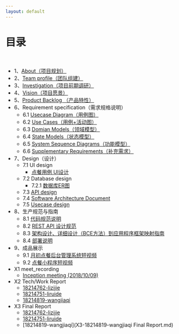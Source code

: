 ```yaml
---
layout: default
---
```


# [](#TOC)目录

&nbsp;&nbsp; 

* 1、[About（项目规划）](01-about.md)
* 2、[Team profile（团队组建）](02-team-profile.md)
* 3、[Investigation（项目前期调研）](03-investigation.md)
* 4、[Vision（项目愿景）](04-version.md)
* 5、[Product Backlog （产品特性）](05-product-backlog.md)
* 6、Requirement specification（需求规格说明）
    - 6.1 [Usecase Diagram（用例图）](06-01-usecase-diagram.md)
    - 6.2 [Use Cases（用例+活动图）](06-02-use-cases.md)
    - 6.3 [Domian Models（领域模型）](06-03-domain-model.md)
    - 6.4 [State Models（状态模型）](06-04-state-model.md)
    - 6.5 [System Sequence Diagrams（功能模型）](06-05-system-sequence-diagram.md)
    - 6.6 [Supplementary Requirements（补充需求）](06-06-supplementary-requirements.md)
* 7、Design（设计）
    - 7.1 UI design
        - [点餐用例 UI设计](UI_design_01/ui_design_01.html)
    - 7.2 Database design
        - 7.2.1 [数据库ER图](07-02-01-ER-diagram.md)
    - 7.3 [API design](07-03-API-design.md)
    - 7.4 [Software Architecture Document](07-04-software-architecture-document.md)
    - 7.5 [Usecase design](07-05-usecase-design.md)
* 8、生产规范与指南
    - 8.1 [代码规范说明](08-01-coding-standard.md)
    - 8.2 [REST API 设计规范](08-02-RESTful-API-design-standard.md)
    - 8.3 [架构设计、详细设计（BCE方法）到应用程序框架映射指南](08-03-relationship-of-ECB-and-directory-structure-and-logic-architure.md)
    - 8.4 [部署说明](08-04-deployment-specification.md)
* 9、成品展示
    - 9.1 [月初点餐后台管理系统短视频](09-01-management-system-show.md)
    - 9.2 [点餐小程序短视频](09-02-front_end_video.md)
* X1 meet_recording
    - [Inception meeting (2018/10/09)](X1-inception-meeting.md)
* X2 Tech/Work Report
    - [18214762-lizijie](X2-18214762-lizijie.md)
    - [18214751-liruide](X2-18214751-liruide.md)
    - [18214819-wangjiaqi](X2-18214819-wangjiaqi.md)
* X3 Final Report
    - [18214762-lizijie](X3-18214762-lizijie.md)
    - [18214751-liruide](X3-18214751-liruide.md)
    - [18214819-wangjiaqi](X3-18214819-wangjiaqi Final Report.md)

